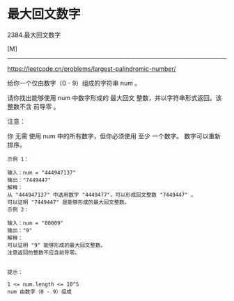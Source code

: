 # 最大回文数字

2384.最大回文数字

[M]

---

https://leetcode.cn/problems/largest-palindromic-number/

给你一个仅由数字（0 - 9）组成的字符串 num 。

请你找出能够使用 num 中数字形成的 最大回文 整数，并以字符串形式返回。该整数不含 前导零 。

注意：

你 无需 使用 num 中的所有数字，但你必须使用 至少 一个数字。
数字可以重新排序。
 
```
示例 1：

输入：num = "444947137"
输出："7449447"
解释：
从 "444947137" 中选用数字 "4449477"，可以形成回文整数 "7449447" 。
可以证明 "7449447" 是能够形成的最大回文整数。
示例 2：

输入：num = "00009"
输出："9"
解释：
可以证明 "9" 能够形成的最大回文整数。
注意返回的整数不应含前导零。
 

提示：

1 <= num.length <= 10^5
num 由数字（0 - 9）组成
```